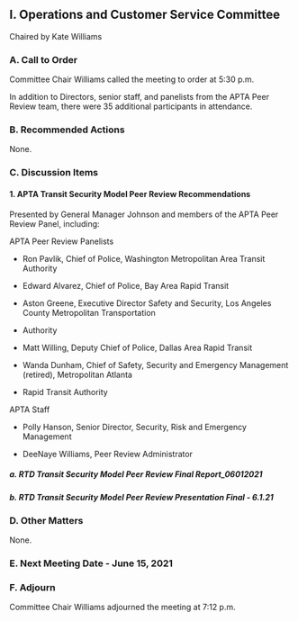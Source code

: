 ## I. Operations and Customer Service Committee

Chaired by Kate Williams

### A. Call to Order

Committee Chair Williams called the meeting to order at 5:30 p.m.

In addition to Directors, senior staff, and panelists from the APTA Peer Review team, there were 35 additional participants in attendance.

### B. Recommended Actions

None.

### C. Discussion Items

#### 1. APTA Transit Security Model Peer Review Recommendations

Presented by General Manager Johnson and members of the APTA Peer Review Panel, including:

APTA Peer Review Panelists

- Ron Pavlik, Chief of Police, Washington Metropolitan Area Transit Authority

- Edward Alvarez, Chief of Police, Bay Area Rapid Transit

- Aston Greene, Executive Director Safety and Security, Los Angeles County Metropolitan Transportation

- Authority

- Matt Willing, Deputy Chief of Police, Dallas Area Rapid Transit

- Wanda Dunham, Chief of Safety, Security and Emergency Management (retired), Metropolitan Atlanta

- Rapid Transit Authority

APTA Staff

- Polly Hanson, Senior Director, Security, Risk and Emergency Management

- DeeNaye Williams, Peer Review Administrator

##### a. RTD Transit Security Model Peer Review Final Report_06012021

##### b. RTD Transit Security Model Peer Review Presentation Final - 6.1.21

### D. Other Matters

None.

### E. Next Meeting Date - June 15, 2021

### F. Adjourn

Committee Chair Williams adjourned the meeting at 7:12 p.m.